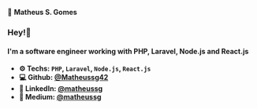👤 **Matheus S. Gomes** 

### Hey!👋

#### I'm a software engineer working with PHP, Laravel, Node.js and React.js

- **⚙️ Techs: `PHP`, `Laravel`, `Node.js`, `React.js`**
- **💻 Github: [@Matheussg42](https://github.com/Matheussg42)**
- **📝 LinkedIn: [@matheussg](https://linkedin.com/in/matheussg)**
- **📝 Medium: [@matheussg](https://medium.com/@matheussg)**
